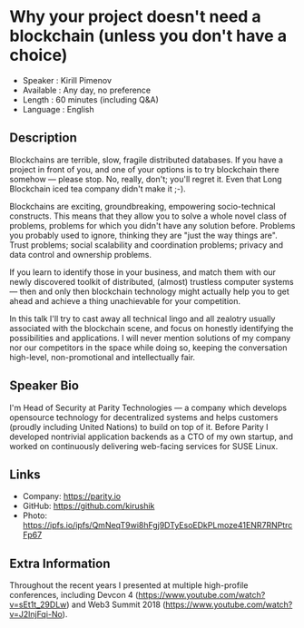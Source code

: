Why your project doesn't need a blockchain (unless you don't have a choice)
=================================================

* Speaker   : Kirill Pimenov
* Available : Any day, no preference
* Length    : 60 minutes (including Q&A)
* Language  : English

Description
-----------

Blockchains are terrible, slow, fragile distributed databases.
If you have a project in front of you, and one of your options is to try blockchain there somehow — please stop.
No, really, don't; you'll regret it.
Even that Long Blockchain iced tea company didn't make it ;-).

Blockchains are exciting, groundbreaking, empowering socio-technical constructs.
This means that they allow you to solve a whole novel class of problems, problems for which you didn't have any solution before.
Problems you probably used to ignore, thinking they are "just the way things are".
Trust problems; social scalability and coordination problems; privacy and data control and ownership problems.

If you learn to identify those in your business, and match them with our newly discovered toolkit of distributed, (almost) trustless computer systems — then and only then blockchain technology might actually help you to get ahead and achieve a thing unachievable for your competition.

In this talk I'll try to cast away all technical lingo and all zealotry usually associated with the blockchain scene, and focus on honestly identifying the possibilities and applications.
I will never mention solutions of my company nor our competitors in the space while doing so, keeping the conversation high-level, non-promotional and intellectually fair.

Speaker Bio
-----------

I'm Head of Security at Parity Technologies — a company which develops opensource technology for decentralized systems and helps customers (proudly including United Nations) to build on top of it.
Before Parity I developed nontrivial application backends as a CTO of my own startup, and worked on continuously delivering web-facing services for SUSE Linux.

Links
-----

* Company: https://parity.io
* GitHub: https://github.com/kirushik
* Photo: https://ipfs.io/ipfs/QmNeqT9wi8hFgj9DTyEsoEDkPLmoze41ENR7RNPtrcFp67

Extra Information
-----------------

Throughout the recent years I presented at multiple high-profile conferences, including Devcon 4 (https://www.youtube.com/watch?v=sEt1t_29DLw) and Web3 Summit 2018 (https://www.youtube.com/watch?v=J2lnjFqi-No).
